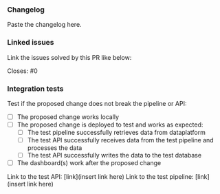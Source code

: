 ### Changelog
Paste the changelog here. 

### Linked issues
Link the issues solved by this PR like below:

Closes: #0  <!-- Replace 0 by issue number -->

### Integration tests
Test if the proposed change does not break the pipeline or API:

- [ ] The proposed change works locally
- [ ] The proposed change is deployed to test and works as expected:
  - [ ] The test pipeline successfully retrieves data from dataplatform
  - [ ] The test API successfully receives data from the test pipeline and processes the data
  - [ ] The test API successfully writes the data to the test database
- [ ] The dashboard(s) work after the proposed change

Link to the test API: [link](insert link here)
Link to the test pipeline: [link](insert link here)

